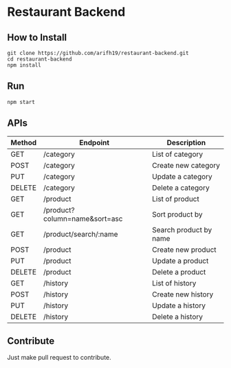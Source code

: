 # Restaurant Backend

## How to Install
```
git clone https://github.com/arifh19/restaurant-backend.git
cd restaurant-backend
npm install
```

## Run
```
npm start
```


## APIs
| Method | Endpoint | Description |
| --- | --- | --- |
| GET | /category | List of category  |
| POST | /category | Create new category  |
| PUT | /category | Update a category  |
| DELETE | /category | Delete a category  |
| GET | /product | List of product  |
| GET | /product?column=name&sort=asc | Sort product by  |
| GET | /product/search/:name | Search product by name  |
| POST | /product | Create new product  |
| PUT | /product | Update a product  |
| DELETE | /product | Delete a product  |
| GET | /history | List of history  |
| POST | /history | Create new history  |
| PUT | /history | Update a history  |
| DELETE | /history | Delete a history  |


## Contribute
Just make pull request to contribute. 
